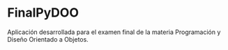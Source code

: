 # FinalPyDOO
Aplicación desarrollada para el examen final de la materia Programación y Diseño Orientado a Objetos.

